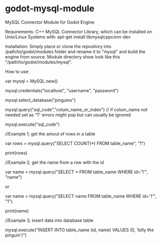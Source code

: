godot-mysql-module
==================

MySQL Connector Module for Godot Engine

Requirements:
  C++ MySQL Connector Library, which can be installed on Unix/Linux Systems with: apt-get install libmysqlcppconn-dev

Installation:
Simply place or clone the repository into /path/to/godot/modules folder and rename it to "mysql" and build the engine from source.
Module directory show look like this "/path/to/godot/modules/mysql".

How to use:

var mysql = MySQL.new()

mysql.credentials("localhost", "username", "password")

mysql.select_database("pinguins")

mysql.query("sql_code","colum_name_or_index") // if colum_name not needed set as "1" errors might pop but can usually be ignored

mysql.execute("sql_code")

//Example 1; get the amout of rows in a table

var rows = mysql.query("SELECT COUNT(*) FROM table_name", "1")

print(rows)


//Example 2; get the name from a row with the id

var name = mysql.query("SELECT * FROM table_name WHERE id='1'", "name")

or

var name = mysql.query("SELECT name FROM table_name WHERE id='1'", "1")

print(name)


//Example 3; insert data into database table

mysql.execute("INSERT INTO table_name (id, name) VALUES (0, 'billy the pinguin')")
